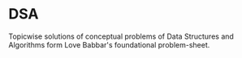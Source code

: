 # DSA
Topicwise solutions of conceptual problems of Data Structures and Algorithms form Love Babbar's foundational problem-sheet.  
